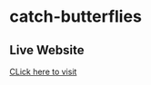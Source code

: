 # catch-butterflies

## Live Website
[CLick here to visit](https://ahlyab.github.io/catch-butterflies/)
